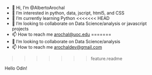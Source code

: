 - 👋 Hi, I’m @AlbertoArochal
- 👀 I’m interested in python, data, jscript, html5, and CSS
- 🌱 I’m currently learning Python
<<<<<<< HEAD
- 💞️ I’m looking to collaborate on Data Science/analysis or javascript projects
- 📫 How to reach me arochal@uoc.edu
=======
- 💞️ I’m looking to collaborate on Data Science/analysis
- 📫 How to reach me arochaldev@gmail.com
>>>>>>> feature.readme

Hello Odin!

<!---
AlbertoArochal/Arochal is a ✨ special ✨ repository because its `README.md` (this file) appears on your GitHub profile.
You can click the Preview link to take a look at your changes.
--->
